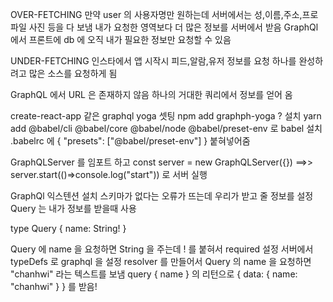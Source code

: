 OVER-FETCHING
만약 user 의 사용자명만 원하는데 서버에서는 성,이름,주소,프로파일 사진 등을 다 보냄
내가 요청한 영역보다 더 많은 정보를 서버에서 받음
GraphQl 에서 프론트에 db 에 오직 내가 필요한 정보만 요청할 수 있음

UNDER-FETCHING
인스타에서 앱 시작시 피드,알람,유저 정보를 요청
하나를 완성하려고 많은 소스를 요청하게 됨

GraphQL 에서 URL 은 존재하지 않음
하나의 거대한 쿼리에서 정보를 얻어 옴 

create-react-app 같은 graphql yoga 셋팅
npm add graphph-yoga ? 설치
yarn add @babel/cli @babel/core @babel/node @babel/preset-env 로 babel 설치
.babelrc 에 {
    "presets": ["@babel/preset-env"]
}
붙혀넣어줌

GraphQLServer 를 임포트 하고 const server = new GraphQLServer({}) ==>> server.start(()=>console.log("start")) 로 서버 실행

GraphQl 익스텐션 설치 
스키마가 없다는 오류가 뜨는데 우리가 받고 줄 정보를 설정
Query 는 내가 정보를 받을때 사용 

type Query {
    name: String!
}

Query 에 name 을 요청하면 String 을 주는데 ! 를 붙혀서 required 설정
서버에서 typeDefs 로 graphql 을 설정
resolver 를 만들어서 Query 의 name 을 요청하면 "chanhwi" 라는 텍스트를 보냄
query {
    name
}
의 리턴으로 
{
    data: {
        name: "chanhwi"
    }
} 를 받음!